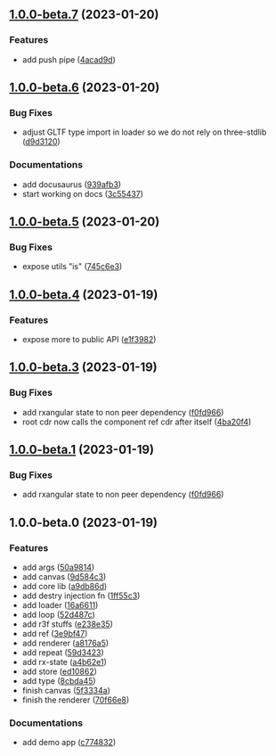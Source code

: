 

## [1.0.0-beta.7](https://github.com/angular-threejs/angular-three/compare/1.0.0-beta.6...1.0.0-beta.7) (2023-01-20)


### Features

* add push pipe ([4acad9d](https://github.com/angular-threejs/angular-three/commit/4acad9ddda6c927176ef9554cf32e4f3ebf9de29))

## [1.0.0-beta.6](https://github.com/angular-threejs/angular-three/compare/1.0.0-beta.5...1.0.0-beta.6) (2023-01-20)


### Bug Fixes

* adjust GLTF type import in loader so we do not rely on three-stdlib ([d9d3120](https://github.com/angular-threejs/angular-three/commit/d9d3120010592966a4d94710034b35f7c6728834))


### Documentations

* add docusaurus ([939afb3](https://github.com/angular-threejs/angular-three/commit/939afb3278df9aad419a234d9d5397bd2691f95a))
* start working on docs ([3c55437](https://github.com/angular-threejs/angular-three/commit/3c55437de4c79924c0aec22fe0d5b67d9e852037))

## [1.0.0-beta.5](https://github.com/angular-threejs/angular-three/compare/1.0.0-beta.4...1.0.0-beta.5) (2023-01-20)


### Bug Fixes

* expose utils "is" ([745c6e3](https://github.com/angular-threejs/angular-three/commit/745c6e303a8dbd19f58091e3e0b3c8bf3ec52d15))

## [1.0.0-beta.4](https://github.com/angular-threejs/angular-three/compare/1.0.0-beta.3...1.0.0-beta.4) (2023-01-19)


### Features

* expose more to public API ([e1f3982](https://github.com/angular-threejs/angular-three/commit/e1f3982eeb31b43a89f93f0390ecd1219f8da520))

## [1.0.0-beta.3](https://github.com/angular-threejs/angular-three/compare/1.0.0-beta.0...1.0.0-beta.3) (2023-01-19)


### Bug Fixes

* add rxangular state to non peer dependency ([f0fd966](https://github.com/angular-threejs/angular-three/commit/f0fd966361d51b8956043e4c8b45f82eae8761a5))
* root cdr now calls the component ref cdr after itself ([4ba20f4](https://github.com/angular-threejs/angular-three/commit/4ba20f474be27bbe4fb7605cee188aa543ad00f8))

## [1.0.0-beta.1](https://github.com/angular-threejs/angular-three/compare/1.0.0-beta.0...1.0.0-beta.1) (2023-01-19)


### Bug Fixes

* add rxangular state to non peer dependency ([f0fd966](https://github.com/angular-threejs/angular-three/commit/f0fd966361d51b8956043e4c8b45f82eae8761a5))

## 1.0.0-beta.0 (2023-01-19)


### Features

* add args ([50a9814](https://github.com/angular-threejs/angular-three/commit/50a98143f62049b2e5cf99fb104b6495c34e152d))
* add canvas ([9d584c3](https://github.com/angular-threejs/angular-three/commit/9d584c36e98a6f9bf05e12927b38d2ae7c7f7edd))
* add core lib ([a9db86d](https://github.com/angular-threejs/angular-three/commit/a9db86db52aaffd87bb2959b58c10d9f9b38f860))
* add destry injection fn ([1ff55c3](https://github.com/angular-threejs/angular-three/commit/1ff55c3f1cb5dd14660a8649061ebad6a9b59a97))
* add loader ([16a6611](https://github.com/angular-threejs/angular-three/commit/16a6611828bc96664165b2bc9dc4f6b4f5bcb8a4))
* add loop ([52d487c](https://github.com/angular-threejs/angular-three/commit/52d487c0e0fad3224de59e7894b3326ecc80c429))
* add r3f stuffs ([e238e35](https://github.com/angular-threejs/angular-three/commit/e238e35665a4af7b43f62a13f2b2af829a9cfe78))
* add ref ([3e9bf47](https://github.com/angular-threejs/angular-three/commit/3e9bf478b0c181479da7f228b31c54131bcf39e3))
* add renderer ([a8176a5](https://github.com/angular-threejs/angular-three/commit/a8176a50f907b26ecee4a26de719ca557890e352))
* add repeat ([59d3423](https://github.com/angular-threejs/angular-three/commit/59d3423262aa360c616f2fb169754d360db66bc3))
* add rx-state ([a4b62e1](https://github.com/angular-threejs/angular-three/commit/a4b62e175a90b507dd0cb79e3dd7a69802be2a51))
* add store ([ed10862](https://github.com/angular-threejs/angular-three/commit/ed108626569f218e51f91d7750831eaf97aef45d))
* add type ([8cbda45](https://github.com/angular-threejs/angular-three/commit/8cbda450615cc15c6912137353a4b58cb2866fbb))
* finish canvas ([5f3334a](https://github.com/angular-threejs/angular-three/commit/5f3334a3e5316476f14363cbf07fc4d9a50df160))
* finish the renderer ([70f66e8](https://github.com/angular-threejs/angular-three/commit/70f66e888d664473da0dc104eca1d9c585b33db5))


### Documentations

* add demo app ([c774832](https://github.com/angular-threejs/angular-three/commit/c774832f40d857b1acb5ea7adb80a12e3b8d0bc7))